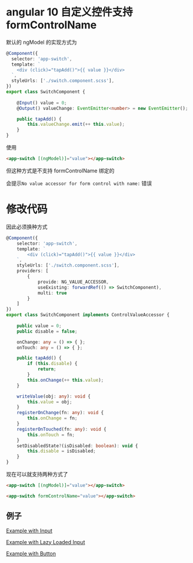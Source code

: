 # angular 10 自定义控件支持 formControlName

默认的 ngModel 的实现方式为


```ts
@Component({
  selector: 'app-switch',
  template: `
    <div (click)="tapAdd()">{{ value }}</div>
  `,
  styleUrls: ['./switch.component.scss'],
})
export class SwitchComponent { 
    
    @Input() value = 0;
    @Output() valueChange: EventEmitter<number> = new EventEmitter();

    public tapAdd() {
        this.valueChange.emit(++ this.value);
    }
}

```

使用

```html
<app-switch [(ngModel)]="value"></app-switch>
```

但这种方式是不支持 formControlName 绑定的

会提示`No value accessor for form control with name:` 错误


# 修改代码

因此必须换种方式

```ts
@Component({
    selector: 'app-switch',
    template: `
        <div (click)="tapAdd()">{{ value }}</div>
    `,
    styleUrls: ['./switch.component.scss'],
    providers: [
        {
            provide: NG_VALUE_ACCESSOR,
            useExisting: forwardRef(() => SwitchComponent),
            multi: true
        }
    ]
})
export class SwitchComponent implements ControlValueAccessor { 
    
    public value = 0;
    public disable = false;

    onChange: any = () => { };
    onTouch: any = () => { };

    public tapAdd() {
        if (this.disable) {
            return;
        }
        this.onChange(++ this.value);
    }

    writeValue(obj: any): void {
        this.value = obj;
    }
    registerOnChange(fn: any): void {
        this.onChange = fn;
    }
    registerOnTouched(fn: any): void {
        this.onTouch = fn;
    }
    setDisabledState?(isDisabled: boolean): void {
        this.disable = isDisabled;
    }
}

```

现在可以就支持两种方式了

```html
<app-switch [(ngModel)]="value"></app-switch>

<app-switch formControlName="value"></app-switch>
```

## 例子

[Example with Input](https://stackblitz.com/edit/angular-control-value-accessor-simple-example-tsmean)

[Example with Lazy Loaded Input](https://stackblitz.com/edit/angular-control-value-accessor-lazy-input-example-tsmean)

[Example with Button](https://stackblitz.com/edit/angular-control-value-accessor-button-example-tsmean)